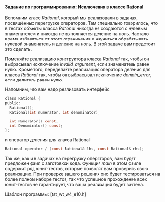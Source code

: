 #### Задание по программированию: Исключения в классе Rational ####

Вспомним класс *Rational*, который мы реализовали в задачах,
посвящённых перегрузке операторов.
Там специально говорилось, что в тестах объекты класса *Rational*
никогда не создаются с нулевым знаменателем и никогда не выполняется деление на ноль.
Настало время избавиться от этого ограничения и научиться обрабатывать нулевой знаменатель
и деление на ноль.
В этой задаче вам предстоит это сделать.

Поменяйте реализацию конструктора класса *Rational* так,
чтобы он выбрасывал исключение *invalid_argument*, если знаменатель равен нулю.
Кроме того, переделайте реализацию оператора деления для класса *Rational* так,
чтобы он выбрасывал исключение *domain_error*, если делитель равен нулю.

Напомним, что вам надо реализовать интерфейс
```objectivec
class Rational {
public:
  Rational();
  Rational(int numerator, int denominator);

  int Numerator() const;
  int Denominator() const;
};
```
и оператор деления для класса Rational
```objectivec
Rational operator / (const Rational& lhs, const Rational& rhs);
```

Так же, как и в задачах на перегрузку операторов, вам будет предложен файл с заготовкой кода.
Функция *main* в этом файле содержит ряд юнит-тестов, которые позволят вам проверить свою реализацию.
При проверке вашего решения оно будет тестироваться на более полном наборе тестов,
так что успешное прохождение всех юнит-тестов не гарантирует, что ваша реализация будет зачтена.

Шаблон программы:
[tst_wt_w4_e10.h]
